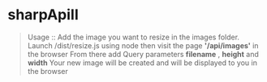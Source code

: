 # sharpApiII

> Usage ::
> Add the image you want to resize in the images folder.
> Launch /dist/resize.js using node then visit the page **'/api/images'** in the browser
> From there add Query parameters **filename** , **height** and **width**
> Your new image will be created and will be displayed to you in the browser
